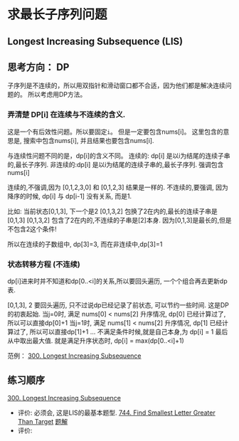 # 求最长子序列问题 
## Longest Increasing Subsequence (LIS)

## 思考方向： DP
子序列是不连续的，所以用双指针和滑动窗口都不合适，因为他们都是解决连续问题的。
所以考虑用DP方法。

### 弄清楚 DP[i] 在连续与不连续的含义. 
这是一个有后效性问题。所以要固定`i`。 但是一定要包含nums[i]。 
这里包含的意思是, 搜索中包含nums[i], 并且结果也要包含nums[i].

与连续性问题不同的是，dp[i]的含义不同。
连续的: dp[i] 是以i为结尾的连续子串的,最长子序列. 
非连续的:dp[i] 是以i为结尾的连续子串的,最长子序列. 强调包含nums[i]

连续的,不强调,因为 [0,1,2,3,0] 和 [0,1,2,3] 结果是一样的.
不连续的,要强调, 因为 降序的时候, dp[i] 与 dp[i-1] 没有关系, 而是1. 

比如: 当前状态[0,1,3], 下一个是2
[0,1,3,2] 包换了2在内的,最长的连续子串是[0,1,3]
[0,1,3,2] 包含了2在内的,不连续的子串是[2]本身. 因为[0,1,3]是最长的,但是不包含2这个条件!

所以在连续的子数组中, dp[3]=3, 而在非连续中,dp[3]=1

### 状态转移方程 (不连续)
dp[i]进来时并不知道和dp[0..<i]的关系,所以要回头遍历, 一个个组合再去更新dp表. 

[0,1,3],  2
要回头遍历, 只不过说dp已经记录了前状态, 可以节约一些时间. 这是DP的初衷起始.
当j=0时, 满足 nums[0] < nums[2] 升序情况, dp[0] 已经计算过了, 所以可以直接dp[0]+1
当j=1时, 满足 nums[1] < nums[2] 升序情况, dp[1] 已经计算过了, 所以可以直接dp[1]+1
...
不满足条件时候,就是自己本身,为 dp[i] = 1
最后从中取出最大值. 就是满足升序状态时, dp[i] = max(dp[0..<i]+1)

范例： [300. Longest Increasing Subsequence](https://leetcode.com/problems/longest-increasing-subsequence/)

## 练习顺序
[300. Longest Increasing Subsequence](https://leetcode.com/problems/longest-increasing-subsequence/)
* 评价: 必须会, 这是LIS的最基本题型.
[744. Find Smallest Letter Greater Than Target](https://leetcode.com/problems/find-smallest-letter-greater-than-target/)
[题解](https://leetcode.cn/problems/number-of-longest-increasing-subsequence/solution/gong-shui-san-xie-lis-de-fang-an-shu-wen-obuz/)
* 评价: 

